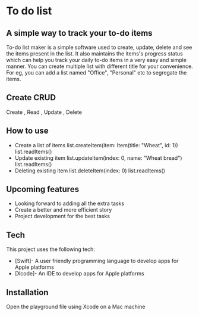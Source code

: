 # To do list
## A simple way to track your to-do items



To-do list maker is a simple software used to create, update, delete and see the items present in the list. It also maintains the items's progress status which can help you track your daily to-do items in a very easy and simple manner. You can create multiple list with different title for your convenience. For eg, you can add a list named "Office", "Personal" etc to segregate the items.


## Create CRUD 
Create , Read , Update , Delete


## How to use
- Create a list of items
list.createItem(item: Item(title: "Wheat", id: 1))
list.readItems()
- Update existing item
list.updateItem(index: 0, name: "Wheat bread")
list.readItems()
- Deleting existing item
list.deleteItem(index: 0)
list.readItems()


## Upcoming features

- Looking forward to adding all the extra tasks
- Create a better and more efficient story
- Project development for the best tasks

## Tech

This project uses the following tech:
- [Swift]- A user friendly programming language to develop apps for Apple platforms
- [Xcode]- An IDE to develop apps for Apple platforms


## Installation

Open the playground file using Xcode on a Mac machine






